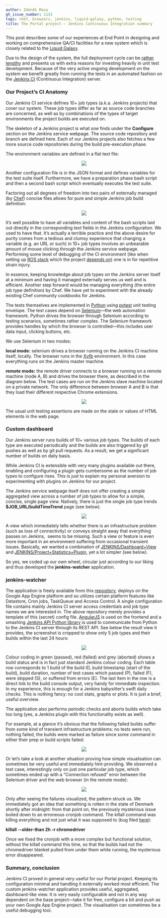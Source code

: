 ```yaml
---
author: Zdeněk Maxa
gh_issue_number: 1133
tags: chef, browsers, jenkins, liquid-galaxy, python, testing
title: The Portal project — Jenkins Continuous Integration summary
---
```


This post describes some of our experiences at End Point in designing and working on comprehensive QA/CI facilities for a new system which is closely related to the [Liquid Galaxy](https://liquidgalaxy.endpoint.com/).

Due to the design of the system, the full deployment cycle can be [rather lengthy](/blog/2015/02/18/testing-your-chef-repo-pull-requests) and presents us with extra reasons for investing heavily in unit test development. Because of the very active ongoing development on the system we benefit greatly from running the tests in an automated fashion on the [Jenkins CI](https://jenkins-ci.org/) (Continuous Integration) server.

### Our Project’s CI Anatomy

Our Jenkins CI service defines 10+ job types (a.k.a. Jenkins projects) that cover our system. These job types differ as far as source code branches are concerned, as well as by combinations of the types of target environments the project builds are executed on.

The skeleton of a Jenkins project is what one finds under the **Configure** section on the Jenkins service webpage. The source code repository and branch are defined here. Each of our Jenkins projects also fetches a few more source code repositories during the build pre-execution phase.

The environment variables are defined in a flat text file:

<div class="separator" style="clear: both; text-align: center;">
<a href="/blog/2015/06/09/the-portal-project-jenkins-continuous/image-0-big.png" imageanchor="1" style="margin-left: 1em; margin-right: 1em;"><img border="0" src="/blog/2015/06/09/the-portal-project-jenkins-continuous/image-0.png"/></a></div>

Another configuration file is in the JSON format and defines variables for the test suite itself.
Furthermore, we have a preparation phase bash script and then a second bash script which eventually executes the test suite.

Factoring out all degrees of freedom into two pairs of externally managed (by [Chef](https://www.chef.io/)) concise files allows for pure and simple Jenkins job build definition:

<div class="separator" style="clear: both; text-align: center;">
<a href="/blog/2015/06/09/the-portal-project-jenkins-continuous/image-1-big.png" imageanchor="1" style="margin-left: 1em; margin-right: 1em;"><img border="0" src="/blog/2015/06/09/the-portal-project-jenkins-continuous/image-1.png"/></a></div>

It’s well possible to have all variables and content of the bash scripts laid out directly in the corresponding text fields in the Jenkins configuration. We used to have that. It’s actually a terrible practice and the above desire for purity comes from a tedious and clumsy experience that changing a variable (e.g. an URL or such) in 10+ job types involves an unbearable amount of mouse clicking through the Jenkins service webpage. Performing some level of debugging of the CI environment (like when setting up [ROS stack](http://wiki.ros.org/) which the project [depends on](/blog/2015/03/24/simple-cross-browser-communication-ros)) one is in for repetitive strain injury.

In essence, keeping knowledge about job types on the Jenkins server itself at a minimum and having it managed externally serves us well and is efficient. Another step forward would be managing everything (the entire job type definition) by Chef. We have yet to experiment with the already existing Chef community cookbooks for Jenkins.

The tests themselves are implemented in [Python](https://www.python.org/) using [pytest](https://docs.pytest.org/en/latest/) unit testing envelope. The test cases depend on [Selenium](http://www.seleniumhq.org/)—​the web automation framework. Python drives the browser through Selenium according to testing scenarios, sometimes rather complex. The Selenium framework provides handles by which the browser is controlled—​this includes user data input, clicking buttons, etc.

We use Selenium in two modes:

**local mode:**
selenium drives a browser running on the Jenkins CI machine itself, locally. The browser runs in the [Xvfb](https://www.x.org/releases/X11R7.6/doc/man/man1/Xvfb.1.xhtml) environment. In this case everything runs on the Jenkins master machine.

**remote mode:**
the remote driver connects to a browser running on a remote machine (node A, B) and drives the browser there, as described in the diagram below. The test cases are run on the Jenkins slave machine located on a private network. The only difference between browser A and B is that they load their different respective Chrome extensions.

<div class="separator" style="clear: both; text-align: center;">
<a href="/blog/2015/06/09/the-portal-project-jenkins-continuous/image-2-big.png" imageanchor="1" style="margin-left: 1em; margin-right: 1em;"><img border="0" src="/blog/2015/06/09/the-portal-project-jenkins-continuous/image-2.png"/></a></div>

The usual unit testing assertions are made on the state or values of HTML elements in the web page.

### Custom dashboard

Our Jenkins server runs builds of 10+ various job types. The builds of each type are executed periodically and the builds are also triggered by git pushes as well as by git pull requests. As a result, we get a significant number of builds on daily basis.

While Jenkins CI is extensible with very many plugins available out there, enabling and configuring a plugin gets cumbersome as the number of job types to configure rises. This is just to explain my personal aversion to experimenting with plugins on Jenkins for our project.

The Jenkins service webpage itself does not offer creating a simple aggregated view across a number of job types to allow for a simple, concise, single page view.
Natively, there is just the single job type trends **$JOB_URL/buildTimeTrend** page (see below).

<div class="separator" style="clear: both; text-align: center;">
<a href="/blog/2015/06/09/the-portal-project-jenkins-continuous/image-3-big.png" imageanchor="1" style="margin-left: 1em; margin-right: 1em;"><img border="0" src="/blog/2015/06/09/the-portal-project-jenkins-continuous/image-3.png"/></a></div>

A view which immediately tells whether there is an infrastructure problem (such as loss of connectivity) or conveys straight away that everything passes on Jenkins,  seems to be missing. Such a view or feature is even more important in an environment suffering from occasional transient issues. Basically, we wanted a combination of [JENKINS/Dashboard+View](https://wiki.jenkins-ci.org/display/JENKINS/Dashboard+View) and [JENKINS/Project+Statistics+Plugin](https://wiki.jenkins-ci.org/display/JENKINS/Project+Statistics+Plugin), yet a lot simpler (see below).

So yes, we coded up our own wheel, circular just according to our liking and thus developed the **jenkins-watcher** application.

### jenkins-watcher

The application is freely available from this [repository](https://github.com/EndPointCorp/jenkins-watcher), deploys on the Google App Engine platform and so utilizes certain platform features like Datastore, Cron jobs, TaskQueue and Access Control. A single configuration file contains mainly Jenkins CI server access credentials and job type names we are interested in. The above repository merely provides a template of this (secret) config file. [AngularJS](https://angularjs.org/) is used on the frontend and a smashing [Jenkins API Python library](https://pypi.python.org/pypi/jenkinsapi) is used to communicate from Python to the Jenkins CI server through its REST API. See below the result view it provides, the screenshot is cropped to show only 5 job types and their builds within the last 24 hours:

<div class="separator" style="clear: both; text-align: center;">
<a href="/blog/2015/06/09/the-portal-project-jenkins-continuous/image-4-big.png" imageanchor="1" style="margin-left: 1em; margin-right: 1em;"><img border="0" src="/blog/2015/06/09/the-portal-project-jenkins-continuous/image-4.png"/></a></div>

Colour coding in green (passed), red (failed) and grey (aborted) shows a build status and is in fact just standard Jenkins colour coding. Each table row corresponds to 1 build of the build ID, build timestamp (start of the build), build duration, number of test cases which passed (P), failed (F), were skipped (S), or suffered from errors (E). The last item in the row is a direct link to the build console output, very handy for immediate inspection. In my experience, this is enough for a Jenkins babysitter’s swift daily checks. This is nothing fancy: no cool stats, graphs or plots. It is just a brief, useful overview.

The application also performs periodic checks and aborts builds which take too long (yes, a Jenkins plugin with this functionality exists as well).

For example, at a glance it’s obvious that the following failed builds suffer from some kind of transient infrastructure problems: no tests were run, nothing failed, the builds were marked as failure since some command in either their prep or build scripts failed:

<div class="separator" style="clear: both; text-align: center;">
<a href="/blog/2015/06/09/the-portal-project-jenkins-continuous/image-5-big.png" imageanchor="1" style="margin-left: 1em; margin-right: 1em;"><img border="0" src="/blog/2015/06/09/the-portal-project-jenkins-continuous/image-5.png"/></a></div>

Or let’s take a look at another situation proving how simple visualisation can sometimes be very useful and immediately hint-providing. We observed a test case, interestingly only on just one particular job type, which sometimes ended up with a “Connection refused” error between the Selenium driver and the web browser (in the remote mode):

<div class="separator" style="clear: both; text-align: center;">
<a href="/blog/2015/06/09/the-portal-project-jenkins-continuous/image-6-big.png" imageanchor="1" style="margin-left: 1em; margin-right: 1em;"><img border="0" src="/blog/2015/06/09/the-portal-project-jenkins-continuous/image-6.png"/></a></div>

Only after seeing the failures visualized, the pattern struck us. We immediately got an idea that something is rotten in the state of Denmark shortly after midnight: from that point on, the previously mysterious issue boiled down to an erroneous cronjob command. The killall command was killing everything and not just what it was supposed to (bug filed [here](http://sourceforge.net/p/psmisc/bugs/62/)):

**killall --older-than 2h -r chromedriver**

Once we fixed the cronjob with a more complex but functional solution, without the killall command this time, so that the builds had not the chromedriver blanket pulled from under them while running, the mysterious error disappeared.

### Summary, conclusion

Jenkins CI proved in general very useful for our Portal project. Keeping its configuration minimal and handling it externally worked most efficient. The custom jenkins-watcher application provides useful, aggregated, dashboard-like view. It is very easily configurable and not in any way dependent on the base project—​take it for free, configure a bit and push as your own Google App Engine project. The visualisation can sometimes be a useful debugging tool.
